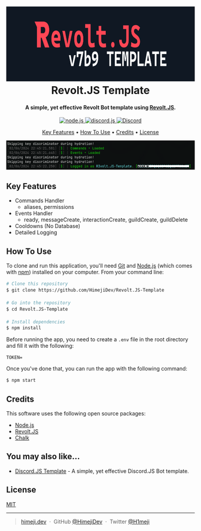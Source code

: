 <h1 align="center">
  <br>
  <a href="https://github.com/HimejiDev/Discord.JS-Template"><img src="assets\logo.png" alt="Discord.JS Template" height="200"></a>
  <br>
  Revolt.JS Template
  <br>
</h1>

<h4 align="center">A simple, yet effective Revolt Bot template using <a href="https://revolt.js.org/" target="_blank">Revolt.JS</a>.</h4>

<p align="center">
  <a href="https://nodejs.org/">
    <img src="https://img.shields.io/badge/node-v20.5.x-brightgreen?style=for-the-badge" alt="node.js">
  </a>
  <a href="https://revolt.js.org/">
    <img src="https://img.shields.io/badge/revolt.js-v7b9-blue?style=for-the-badge" alt="discord.js">
  </a>
  <a href="https://badge.fury.io/js/electron-markdownify">
    <img src="https://img.shields.io/badge/💬-discord-red?style=for-the-badge"
    alt="Discord">
  </a>
</p>

<p align="center">
  <a href="#key-features">Key Features</a> •
  <a href="#how-to-use">How To Use</a> •
  <a href="#credits">Credits</a> •
  <a href="#license">License</a>
</p>

![screenshot](assets/console.png)

## Key Features

- Commands Handler
  - aliases, permissions
- Events Handler
  - ready, messageCreate, interactionCreate, guildCreate, guildDelete
- Cooldowns (No Database)
- Detailed Logging

## How To Use

To clone and run this application, you'll need [Git](https://git-scm.com) and [Node.js](https://nodejs.org/en/download/) (which comes with [npm](http://npmjs.com)) installed on your computer. From your command line:

```bash
# Clone this repository
$ git clone https://github.com/HimejiDev/Revolt.JS-Template

# Go into the repository
$ cd Revolt.JS-Template

# Install dependencies
$ npm install
```

Before running the app, you need to create a `.env` file in the root directory and fill it with the following:

```env
TOKEN=
```

Once you've done that, you can run the app with the following command:

```bash
$ npm start
```

## Credits

This software uses the following open source packages:

- [Node.js](https://nodejs.org/)
- [Revolt.JS](https://revolt.js.org/)
- [Chalk](https://www.npmjs.com/package/chalk)

## You may also like...

- [Discord.JS Template](https://github.com/HimejiDev/Discord.JS-Template) - A simple, yet effective Discord.JS Bot template.

## License

[MIT](LICENSE)

---

> [himeji.dev](https://www.himeji.dev/) &nbsp;&middot;&nbsp;
> GitHub [@HimejiDev](https://github.com/HimejiDev) &nbsp;&middot;&nbsp;
> Twitter [@H1meji](https://twitter.com/H1m3ji)
